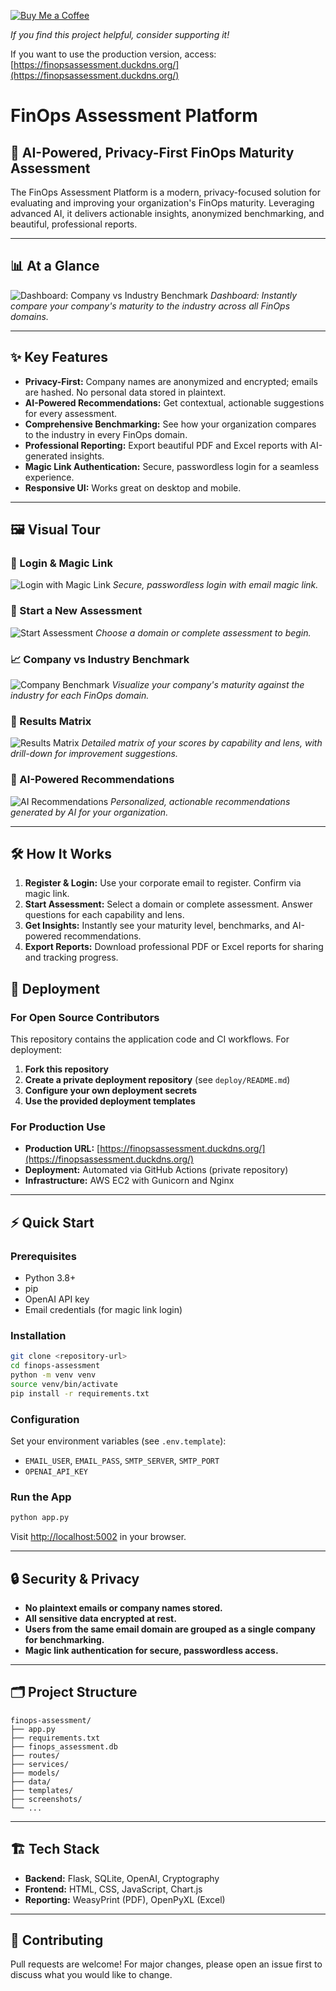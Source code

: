 [![Buy Me a Coffee](https://www.buymeacoffee.com/assets/img/custom_images/orange_img.png)](https://buymeacoffee.com/uli6)

*If you find this project helpful, consider supporting it!*

If you want to use the production version, access: [https://finopsassessment.duckdns.org/](https://finopsassessment.duckdns.org/)

# FinOps Assessment Platform

## 🚀 AI-Powered, Privacy-First FinOps Maturity Assessment

The FinOps Assessment Platform is a modern, privacy-focused solution for evaluating and improving your organization's FinOps maturity. Leveraging advanced AI, it delivers actionable insights, anonymized benchmarking, and beautiful, professional reports.

---

## 📊 At a Glance

![Dashboard: Company vs Industry Benchmark](screenshots/company_benchmark.png)
*Dashboard: Instantly compare your company's maturity to the industry across all FinOps domains.*

---

## ✨ Key Features
- **Privacy-First:** Company names are anonymized and encrypted; emails are hashed. No personal data stored in plaintext.
- **AI-Powered Recommendations:** Get contextual, actionable suggestions for every assessment.
- **Comprehensive Benchmarking:** See how your organization compares to the industry in every FinOps domain.
- **Professional Reporting:** Export beautiful PDF and Excel reports with AI-generated insights.
- **Magic Link Authentication:** Secure, passwordless login for a seamless experience.
- **Responsive UI:** Works great on desktop and mobile.

---

## 🖼️ Visual Tour

### 🔐 Login & Magic Link
![Login with Magic Link](screenshots/login_with_magic_link.png)
*Secure, passwordless login with email magic link.*

### 📝 Start a New Assessment
![Start Assessment](screenshots/assessment.png)
*Choose a domain or complete assessment to begin.*

### 📈 Company vs Industry Benchmark
![Company Benchmark](screenshots/company_benchmark.png)
*Visualize your company's maturity against the industry for each FinOps domain.*

### 🧮 Results Matrix
![Results Matrix](screenshots/results_matrix.png)
*Detailed matrix of your scores by capability and lens, with drill-down for improvement suggestions.*

### 🤖 AI-Powered Recommendations
![AI Recommendations](screenshots/ai_recommendation.png)
*Personalized, actionable recommendations generated by AI for your organization.*

---

## 🛠️ How It Works
1. **Register & Login:** Use your corporate email to register. Confirm via magic link.
2. **Start Assessment:** Select a domain or complete assessment. Answer questions for each capability and lens.
3. **Get Insights:** Instantly see your maturity level, benchmarks, and AI-powered recommendations.
4. **Export Reports:** Download professional PDF or Excel reports for sharing and tracking progress.

## 🚀 Deployment

### For Open Source Contributors
This repository contains the application code and CI workflows. For deployment:

1. **Fork this repository**
2. **Create a private deployment repository** (see `deploy/README.md`)
3. **Configure your own deployment secrets**
4. **Use the provided deployment templates**

### For Production Use
- **Production URL:** [https://finopsassessment.duckdns.org/](https://finopsassessment.duckdns.org/)
- **Deployment:** Automated via GitHub Actions (private repository)
- **Infrastructure:** AWS EC2 with Gunicorn and Nginx

---

## ⚡ Quick Start

### Prerequisites
- Python 3.8+
- pip
- OpenAI API key
- Email credentials (for magic link login)

### Installation
```bash
git clone <repository-url>
cd finops-assessment
python -m venv venv
source venv/bin/activate
pip install -r requirements.txt
```

### Configuration
Set your environment variables (see `.env.template`):
- `EMAIL_USER`, `EMAIL_PASS`, `SMTP_SERVER`, `SMTP_PORT`
- `OPENAI_API_KEY`

### Run the App
```bash
python app.py
```
Visit [http://localhost:5002](http://localhost:5002) in your browser.

---

## 🔒 Security & Privacy
- **No plaintext emails or company names stored.**
- **All sensitive data encrypted at rest.**
- **Users from the same email domain are grouped as a single company for benchmarking.**
- **Magic link authentication for secure, passwordless access.**

---

## 🗂️ Project Structure
```
finops-assessment/
├── app.py
├── requirements.txt
├── finops_assessment.db
├── routes/
├── services/
├── models/
├── data/
├── templates/
├── screenshots/
└── ...
```

---

## 🏗️ Tech Stack
- **Backend:** Flask, SQLite, OpenAI, Cryptography
- **Frontend:** HTML, CSS, JavaScript, Chart.js
- **Reporting:** WeasyPrint (PDF), OpenPyXL (Excel)

---

## 🤝 Contributing
Pull requests are welcome! For major changes, please open an issue first to discuss what you would like to change.